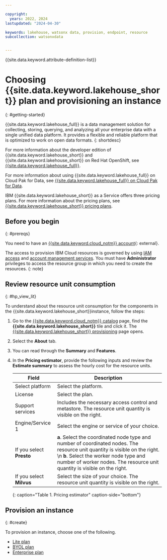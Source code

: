 ```yaml
---

copyright:
  years: 2022, 2024
lastupdated: "2024-04-30"

keywords: lakehouse, watsonx data, provision, endpoint, resource
subcollection: watsonxdata


---
```



{{site.data.keyword.attribute-definition-list}}

# Choosing {{site.data.keyword.lakehouse_short}} plan and provisioning an instance
{: #getting-started}


{{site.data.keyword.lakehouse_full}} is a data management solution for collecting, storing, querying, and analyzing all your enterprise data with a single unified data platform. It provides a flexible and reliable platform that is optimized to work on open data formats.
{: shortdesc}

For more information about the developer edition of {{site.data.keyword.lakehouse_short}} and {{site.data.keyword.lakehouse_short}} on Red Hat OpenShift, see [{{site.data.keyword.lakehouse_full}}](https://www.ibm.com/docs/en/watsonxdata/1.1.x).

For more information about using {{site.data.keyword.lakehouse_full}} on Cloud Pak for Data, see [{{site.data.keyword.lakehouse_full}} on Cloud Pak for Data](https://www.ibm.com/docs/en/cloud-paks/cp-data/4.8.x?topic=services-watsonxdata).


IBM {{site.data.keyword.lakehouse_short}} as a Service offers three pricing plans. For more information about the pricing plans, see [{{site.data.keyword.lakehouse_short}} pricing plans](watsonxdata?topic=watsonxdata-pricing-plans-1).


## Before you begin
{: #prereqs}

You need to have an [{{site.data.keyword.cloud_notm}} account](https://cloud.ibm.com/registration){: external}.

The access to provision IBM Cloud resources is governed by using [IAM access](https://cloud.ibm.com/docs/account?topic=account-userroles&interface=ui) and [account management services](https://cloud.ibm.com/docs/account?topic=account-account-services&interface=ui). You must have **Administrator** privileges to access the resource group in which you need to create the resources.
{: note}


## Review resource unit consumption
{: #hp_view_lit}

To understand about the resource unit consumption for the components in the {{site.data.keyword.lakehouse_short}}instance, follow the steps:

1. Go to the [{{site.data.keyword.cloud_notm}} catalog](https://cloud.ibm.com/catalog) page, find the **{{site.data.keyword.lakehouse_short}}** tile and click it. The [{{site.data.keyword.lakehouse_short}} provisioning](https://cloud.ibm.com/watsonxdata) page opens.

1. Select the **About** tab.

1. You can read through the **Summary** and **Features**.

1. In the **Pricing estimator**, provide the following inputs and review the **Estimate summary** to assess the hourly cost for the resource units.


   | Field | Description |
   |--------------------------|----------------|
   |Select platform |Select the platform.|
   |License |Select the plan.|
   |Support services|Includes the necessary access control and metastore. The resource unit quantity is visible on the right.|
   |Engine/Service 1|Select the engine or service of your choice.|
   |If you select **Presto**|**a**. Select the coordinated node type and number of coordinated nodes. The resource unit quantity is visible on the right. \n **b**. Select the worker node type and number of worker nodes. The resource unit quantity is visible on the right.|
   |If you select **Milvus**|Select the size of your choice. The resource unit quantity is visible on the right.|
   {: caption="Table 1. Pricing estimator" caption-side="bottom"}

## Provision an instance
{: #create}

To provision an instance, choose one of the following.
* [Lite plan](watsonxdata?topic=watsonxdata-tutorial_prov_lite_1)
* [BYOL plan](watsonxdata?topic=watsonxdata-tutorial_prov_byol)
* [Enterprise plan](watsonxdata?topic=watsonxdata-getting-started_1)
